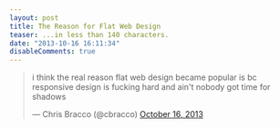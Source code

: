 ```yaml
---
layout: post
title: The Reason for Flat Web Design
teaser: ...in less than 140 characters.
date: "2013-10-16 16:11:34"
disableComments: true
---
```


<div class="tweet">
  <blockquote class="twitter-tweet"><p>i think the real reason flat web design became popular is bc responsive design is fucking hard and ain&#39;t nobody got time for shadows</p>&mdash; Chris Bracco (@cbracco) <a href="https://twitter.com/cbracco/statuses/390291444986306561">October 16, 2013</a></blockquote>
  <script async src="//platform.twitter.com/widgets.js" charset="utf-8"></script>
</div>
